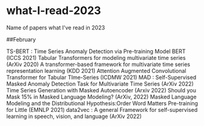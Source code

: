 # what-I-read-2023
Name of papers what I've read in 2023

##February

TS-BERT : Time Series Anomaly Detection via Pre-training Model BERT (ICCS 2021)
Tabular Transformers for modeling multivariate time series (ArXiv 2020)
A transformer-based framework for multivariate time series representation learning (KDD 2021)
Attention Augmented Convolutional Transformer for Tabular TIme-Series (ICDMW 2021)
MAD : Self-Supervised Masked Anomaly Detection Task for Multivariate Time Series (ArXiv 2022) 
Time Series Generation with Masked Autoencoder (Arxiv 2022)
Should you Mask 15% in Masked Language Modeling? (ArXiv, 2022)
Masked Language Modeling and the Distributional Hypothesis:Order Word Matters Pre-training for Little (EMNLP 2021)
data2vec : A general Framework for self-supervised learning in speech, vision, and language (ArXiv 2022)
